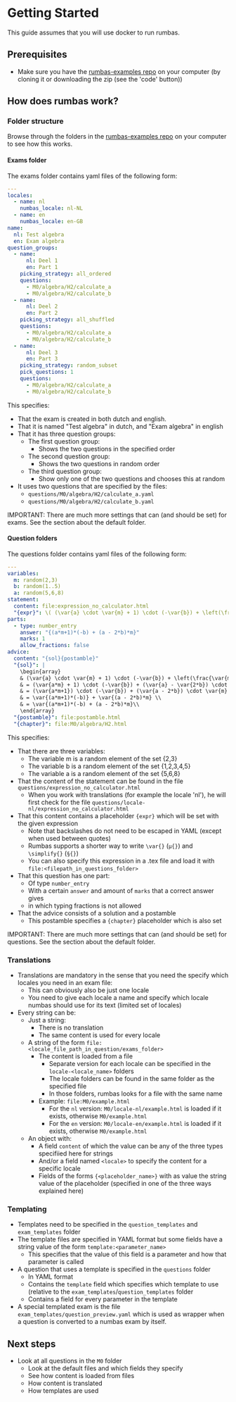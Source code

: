 # Getting Started

This guide assumes that you will use docker to run rumbas.

## Prerequisites

- Make sure you have the [rumbas-examples repo](https://github.com/m8rex/rumbas-examples) on your computer (by cloning it or downloading the zip (see the 'code' button))

## How does rumbas work?

### Folder structure

Browse through the folders in the [rumbas-examples repo](https://github.com/m8rex/rumbas-examples) on your computer to see how this works.

#### Exams folder

The exams folder contains yaml files of the following form:

```yaml
---
locales:
  - name: nl
    numbas_locale: nl-NL
  - name: en
    numbas_locale: en-GB
name:
  nl: Test algebra
  en: Exam algebra
question_groups:
  - name:
      nl: Deel 1
      en: Part 1
    picking_strategy: all_ordered
    questions:
      - M0/algebra/H2/calculate_a
      - M0/algebra/H2/calculate_b
  - name:
      nl: Deel 2
      en: Part 2
    picking_strategy: all_shuffled
    questions:
      - M0/algebra/H2/calculate_a
      - M0/algebra/H2/calculate_b
  - name:
      nl: Deel 3
      en: Part 3
    picking_strategy: random_subset
    pick_questions: 1
    questions:
      - M0/algebra/H2/calculate_a
      - M0/algebra/H2/calculate_b
```

This specifies:

- That the exam is created in both dutch and english.
- That it is named "Test algebra" in dutch, and "Exam algebra" in english
- That it has three question groups:
  - The first question group:
    - Shows the two questions in the specified order
  - The second question group:
    - Shows the two questions in random order
  - The third question group:
    - Show only one of the two questions and chooses this at random
- It uses two questions that are specified by the files:
  - `questions/M0/algebra/H2/calculate_a.yaml`
  - `questions/M0/algebra/H2/calculate_b.yaml`

IMPORTANT: There are much more settings that can (and should be set) for exams. See the section about the default folder.

#### Question folders

The questions folder contains yaml files of the following form:

```yaml
---
variables:
  m: random(2,3)
  b: random(1..5)
  a: random(5,6,8)
statement:
  content: file:expression_no_calculator.html
  "{expr}": \( (\var{a} \cdot \var{m} + 1) \cdot (-\var{b}) + \left(\frac{\var{m} \cdot \var{a}}{\var{m} }+(-\var{2*b})\right) \cdot \var{m} \)
parts:
  - type: number_entry
    answer: "{(a*m+1)*(-b) + (a - 2*b)*m}"
    marks: 1
    allow_fractions: false
advice:
  content: "{sol}{postamble}"
  "{sol}": |
    \begin{array}
    & (\var{a} \cdot \var{m} + 1) \cdot (-\var{b}) + \left(\frac{\var{m} \cdot \var{a}}{\var{m} }+(-\var{2*b})\right) \cdot \var{m} \\
    & = (\var{a*m} + 1) \cdot (-\var{b}) + (\var{a} - \var{2*b}) \cdot \var{m} \\
    & = (\var{a*m+1}) \cdot (-\var{b}) + (\var{a - 2*b}) \cdot \var{m} \\
    & = \var{(a*m+1)*(-b)} + \var{(a - 2*b)*m} \\
    & = \var{(a*m+1)*(-b) + (a - 2*b)*m}\\
    \end{array}
  "{postamble}": file:postamble.html
  "{chapter}": file:M0/algebra/H2.html
```

This specifies:

- That there are three variables:
  - The variable m is a random element of the set {2,3}
  - The variable b is a random element of the set {1,2,3,4,5}
  - The variable a is a random element of the set {5,6,8}
- That the content of the statement can be found in the file `questions/expression_no_calculator.html`
  - When you work with translations (for example the locale 'nl'), he will first check for the file `questions/locale-nl/expression_no_calculator.html`
- That this content contains a placeholder `{expr}` which will be set with the given expression
  - Note that backslashes do not need to be escaped in YAML (except when used between quotes)
  - Rumbas supports a shorter way to write `\var{}` (`µ{}`) and `\simplify{}` (`§{}`)
  - You can also specify this expression in a .tex file and load it with `file:<filepath_in_questions_folder>`
- That this question has one part:
  - Of type `number_entry`
  - With a certain `answer` and amount of `marks` that a correct answer gives
  - in which typing fractions is not allowed
- That the advice consists of a solution and a postamble
  - This postamble specifies a `{chapter}` placeholder which is also set

IMPORTANT: There are much more settings that can (and should be set) for questions. See the section about the default folder.

### Translations

- Translations are mandatory in the sense that you need the specify which locales you need in an exam file:
  - This can obviously also be just one locale
  - You need to give each locale a name and specify which locale numbas should use for its text (limited set of locales)
- Every string can be:
  - Just a string:
    - There is no translation
    - The same content is used for every locale
  - A string of the form `file:<locale_file_path_in_question/exams_folder>`
    - The content is loaded from a file
      - Separate version for each locale can be specified in the `locale-<locale_name>` folders
      - The locale folders can be found in the same folder as the specified file
      - In those folders, rumbas looks for a file with the same name
    - Example: `file:M0/example.html`
      - For the `nl` version: `M0/locale-nl/example.html` is loaded if it exists, otherwise `M0/example.html`
      - For the `en` version: `M0/locale-en/example.html` is loaded if it exists, otherwise `M0/example.html`
  - An object with:
    - A field `content` of which the value can be any of the three types specifiied here for strings
    - And/or a field named `<locale>` to specify the content for a specific locale
    - Fields of the forms `{<placeholder_name>}` with as value the string value of the placeholder (specified in one of the three ways explained here)

### Templating

- Templates need to be specified in the `question_templates` and `exam_templates` folder
- The template files are specified in YAML format but some fields have a string value of the form `template:<parameter_name>`
  - This specifies that the value of this field is a parameter and how that parameter is called
- A question that uses a template is specified in the `questions` folder
  - In YAML format
  - Contains the `template` field which specifies which template to use (relative to the `exam_templates`/`question_templates` folder
  - Contains a field for every parameter in the template
- A special templated exam is the file `exam_templates/question_preview.yaml` which is used as wrapper when a question is converted to a numbas exam by itself.

## Next steps

- Look at all questions in the `M0` folder
  - Look at the default files and which fields they specify
  - See how content is loaded from files
  - How content is translated
  - How templates are used
